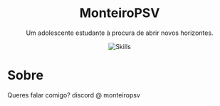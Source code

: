 <h1 align="center">MonteiroPSV</h1>

<p align="center">Um adolescente estudante à procura de abrir novos horizontes.</p>
<div style="text-align: center;">
  <img src="https://skillicons.dev/icons?i=c,cpp,py,mysql,neovim" alt="Skills">
</div>
<h1>Sobre</h1>
<p>Queres falar comigo? discord @ monteiropsv</p>
